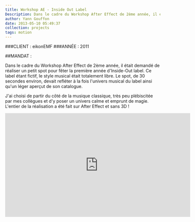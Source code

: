 ```yaml
---
title: Workshop AE - Inside Out Label
Description: Dans le cadre du Workshop After Effect de 2ème année, il était demandé de réaliser un petit spot pour fêter la première année d'Inside-Out label.
author: Yann Gouffon
date: 2013-05-10 05:49:37
collection: projects
tags: motion
---
```


###CLIENT : eikonEMF
###ANNÉE : 2011

##MANDAT :

Dans le cadre du Workshop After Effect de 2ème année, il était demandé de réaliser un petit spot pour fêter la première année d'Inside-Out label. Ce label étant fictif, le style musical était totalement libre. Le spot, de 30 secondes environ, devait refléter à la fois l'univers musical du label ainsi qu'un léger aperçut de son catalogue.

J'ai choisi de partir du côté de la musique classique, très peu plébiscitée par mes collègues et d'y poser un univers calme et emprunt de magie. L'entier de la réalisation a été fait sur After Effect et sans 3D ! 

<iframe width="601" height="338" frameborder="0" allowfullscreen="" mozallowfullscreen="" webkitallowfullscreen="" src="http://player.vimeo.com/video/34771951?title=0&amp;byline=0&amp;portrait=0&amp;color=2d95e3"></iframe>
